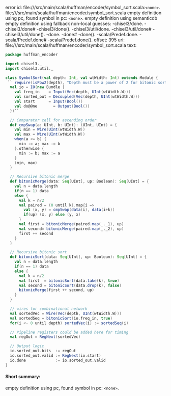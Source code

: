 error id: file://<WORKSPACE>/src/main/scala/huffman/encoder/symbol_sort.scala:`<none>`.
file://<WORKSPACE>/src/main/scala/huffman/encoder/symbol_sort.scala
empty definition using pc, found symbol in pc: `<none>`.
empty definition using semanticdb
empty definition using fallback
non-local guesses:
	 -chisel3/done.
	 -chisel3/done#
	 -chisel3/done().
	 -chisel3/util/done.
	 -chisel3/util/done#
	 -chisel3/util/done().
	 -done.
	 -done#
	 -done().
	 -scala/Predef.done.
	 -scala/Predef.done#
	 -scala/Predef.done().
offset: 395
uri: file://<WORKSPACE>/src/main/scala/huffman/encoder/symbol_sort.scala
text:
```scala
package huffman_encoder

import chisel3._
import chisel3.util._

class SymbolSort(val depth: Int, val wtWidth: Int) extends Module {
 `` require(isPow2(depth), "Depth must be a power of 2 for bitonic sort")
  val io = IO(new Bundle {
    val freq_in    = Input(Vec(depth, UInt(wtWidth.W)))
    val sorted_out = Decoupled(Vec(depth, UInt(wtWidth.W)))
    val start      = Input(Bool())
    val do@@ne       = Output(Bool())
  })``

  // Comparator cell for ascending order
  def cmpSwap(a: UInt, b: UInt): (UInt, UInt) = {
    val min = Wire(UInt(wtWidth.W))
    val max = Wire(UInt(wtWidth.W))
    when(a <= b) {
      min := a; max := b
    }.otherwise {
      min := b; max := a
    }
    (min, max)
  }

  // Recursive bitonic merge
  def bitonicMerge(data: Seq[UInt], up: Boolean): Seq[UInt] = {
    val n = data.length
    if(n == 1) data
    else {
      val k = n/2
      val paired = (0 until k).map{i =>
        val (x, y) = cmpSwap(data(i), data(i+k))
        if(up) (x, y) else (y, x)
      }
      val first = bitonicMerge(paired.map(_._1), up)
      val second= bitonicMerge(paired.map(_._2), up)
      first ++ second
    }
  }

  // Recursive bitonic sort
  def bitonicSort(data: Seq[UInt], up: Boolean): Seq[UInt] = {
    val n = data.length
    if(n == 1) data
    else {
      val k = n/2
      val first  = bitonicSort(data.take(k), true)
      val second = bitonicSort(data.drop(k), false)
      bitonicMerge(first ++ second, up)
    }
  }

  // wires for combinational network
  val sortedVec = Wire(Vec(depth, UInt(wtWidth.W)))
  val sortedSeq = bitonicSort(io.freq_in, true)
  for(i <- 0 until depth) sortedVec(i) := sortedSeq(i)

  // Pipeline registers could be added here for timing
  val regOut = RegNext(sortedVec)

  // Output logic
  io.sorted_out.bits  := regOut
  io.sorted_out.valid := RegNext(io.start)
  io.done             := io.sorted_out.valid
}
```


#### Short summary: 

empty definition using pc, found symbol in pc: `<none>`.